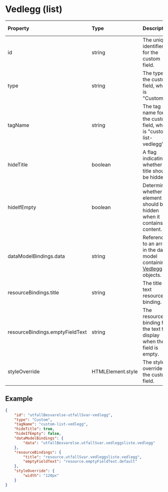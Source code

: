 # Vedlegg (list)

| Property                        | Type              | Description                                                                                                  | Default value |
| :------------------------------ | :---------------- | :----------------------------------------------------------------------------------------------------------- | :------------ |
| id                              | string            | The unique identifier for the custom field.                                                                  |               |
| type                            | string            | The type of the custom field, which is "Custom".                                                             |               |
| tagName                         | string            | The tag name for the custom field, which is "custom-list-vedlegg".                                           |               |
| hideTitle                       | boolean           | A flag indicating whether the title should be hidden.                                                        | false         |
| hideIfEmpty                     | boolean           | Determines whether the element should be hidden when it contains no content.                                 | false         |
| dataModelBindings.data          | string            | Reference to an array in the data model containing [Vedlegg](../../classes/data-classes/Vedlegg.js) objects. |               |
| resourceBindings.title          | string            | The title text resource binding.                                                                             |               |
| resourceBindings.emptyFieldText | string            | The resource binding for the text to display when the field is empty.                                        |               |
| styleOverride                   | HTMLElement.style | The style override for the custom field.                                                                     |               |

## Example

```json
{
    "id": "utfallBesvarelse-utfallSvar-vedlegg",
    "type": "Custom",
    "tagName": "custom-list-vedlegg",
    "hideTitle": true,
    "hideIfEmpty": false,
    "dataModelBindings": {
        "data": "utfallBesvarelse.utfallSvar.vedleggsliste.vedlegg"
    },
    "resourceBindings": {
        "title": "resource.utfallSvar.vedleggsliste.vedlegg",
        "emptyFieldText": "resource.emptyFieldText.default"
    },
    "styleOverride": {
        "width": "120px"
    }
}
```
